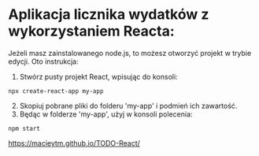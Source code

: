 # Aplikacja licznika wydatków z wykorzystaniem Reacta:

Jeżeli masz zainstalowanego node.js, to możesz otworzyć projekt w trybie edycji. Oto instrukcja:

1. Stwórz pusty projekt React, wpisując do konsoli:
```
npx create-react-app my-app
```
2. Skopiuj pobrane pliki do folderu 'my-app' i podmień ich zawartość.
3. Będąc w folderze 'my-app', użyj w konsoli polecenia:
```
npm start
```
https://macieytm.github.io/TODO-React/
